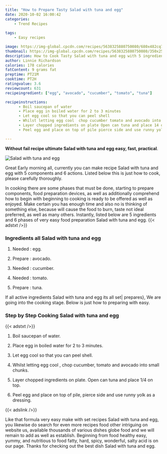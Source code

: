 ```yaml
---
title: "How to Prepare Tasty Salad with tuna and egg"
date: 2020-10-02 16:00:42
categories:
    - Trend Recipes
    
tags:
    - Easy recipes

image: https://img-global.cpcdn.com/recipes/5638325880750080/680x482cq70/salad-with-tuna-and-egg-recipe-main-photo.jpg
thumbnail: https://img-global.cpcdn.com/recipes/5638325880750080/350x250cq70/salad-with-tuna-and-egg-recipe-main-photo.jpg
description: How to Cook Tasty Salad with tuna and egg with 5 ingredients and 6 stages of easy cooking.
author: Linnie Richardson
calories: 178 calories
fatContent: 9 grams fat
preptime: PT21M
cooktime: PT2H
ratingvalue: 3.6
reviewcount: 631
recipeingredient: ["egg", "avocado", "cucumber", "tomato", "tuna"]

recipeinstructions: 
      - Boil saucepan of water 
      - Place egg in boiled water for 2 to 3 minutes 
      - Let egg cool so that you can peel shell 
      - Whilst letting egg cool  chop cucumber tomato and avocado into small chunks 
      - Layer chopped ingredients on plate Open can tuna and place 14 on top 
      - Peel egg and place on top of pile pierce side and use runny yolk as a dressing

---
```




**Without fail recipe ultimate Salad with tuna and egg easy, fast, practical**. 


![Salad with tuna and egg](https://img-global.cpcdn.com/recipes/5638325880750080/680x482cq70/salad-with-tuna-and-egg-recipe-main-photo.jpg "Salad with tuna and egg")




Great Early morning all, currently you can make recipe Salad with tuna and egg with 5 components and 6 actions. Listed below this is just how to cook, please carefully thoroughly.

In cooking there are some phases that must be done, starting to prepare components, food preparation devices, as well as additionally comprehend how to begin with beginning to cooking is ready to be offered as well as enjoyed. Make certain you has enough time and also no is thinking of something else, because will cause the food to burn, taste not ideal preferred, as well as many others. Instantly, listed below are 5 ingredients and 6 phases of very easy food preparation Salad with tuna and egg.
{{< adstxt />}}

### Ingredients all Salad with tuna and egg


1. Needed  : egg.

1. Prepare  : avocado.

1. Needed  : cucumber.

1. Needed  : tomato.

1. Prepare  : tuna.



If all active ingredients Salad with tuna and egg its all set| prepares}, We are going into the cooking stage. Below is just how to preparing with easy.

### Step by Step Cooking Salad with tuna and egg

{{< adstxt />}}


1. Boil saucepan of water.



1. Place egg in boiled water for 2 to 3 minutes.



1. Let egg cool so that you can peel shell.



1. Whilst letting egg cool , chop cucumber, tomato and avocado into small chunks.



1. Layer chopped ingredients on plate. Open can tuna and place 1/4 on top.



1. Peel egg and place on top of pile, pierce side and use runny yolk as a dressing.





{{< adslink />}}

Like that formula very easy make with set recipes Salad with tuna and egg, you likewise do search for even more recipes food other intriguing on website us, available thousands of various dishes globe food and we will remain to add as well as establish. Beginning from food healthy easy, yummy, and nutritious to food fatty, hard, spicy, wonderful, salty acid is on our page. Thanks for checking out the best dish Salad with tuna and egg.
